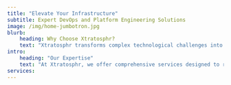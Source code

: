 ```yaml
---
title: "Elevate Your Infrastructure"
subtitle: Expert DevOps and Platform Engineering Solutions
image: /img/home-jumbotron.jpg
blurb:
    heading: Why Choose Xtratosphr?
    text: "Xtratosphr transforms complex technological challenges into powerful business advantages. We specialize in DevOps and Platform Engineering, delivering tailored solutions that optimize your operations, boost efficiency, and drive innovation. Our team of experts works closely with you to understand your unique challenges, turning intricate problems into clear paths for growth and success. With Xtratosphr, you'll leverage the latest industry standards and practices to stay ahead in the fast-paced world of technology."
intro:
    heading: "Our Expertise"
    text: "At Xtratosphr, we offer comprehensive services designed to revolutionize your infrastructure. From DevOps consulting and implementation to custom Platform Engineering, CI/CD optimization, and Cloud Strategies, we provide end-to-end solutions that empower your business to thrive in today's technology-driven landscape. Partner with us to unlock your full potential and elevate your infrastructure to new heights."
services:
---
```

